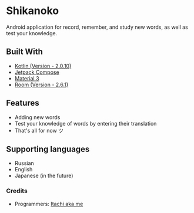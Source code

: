 # Shikanoko

Android application for record, remember, and study new words, as well as test your knowledge.

## Built With

* [Kotlin (Version - 2.0.10)](https://kotlinlang.org/) 
* [Jetpack Compose](https://developer.android.com/jetpack)
* [Material 3](https://m3.material.io/)
* [Room (Version - 2.6.1)](https://developer.android.com/jetpack/androidx/releases/room) 

## Features

* Adding new words
* Test your knowledge of words by entering their translation
* That's all for now ツ

## Supporting languages

* Russian
* English
* Japanese (in the future)

### Credits
* Programmers: [Itachi aka me](https://github.com/ltachiUchiha)
